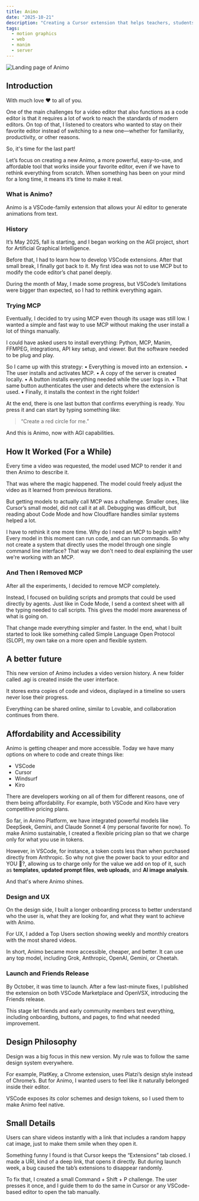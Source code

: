 ```yaml
---
title: Animo
date: "2025-10-21"
description: "Creating a Cursor extension that helps teachers, students and creators to make videos"
tags:
  - motion graphics
  - web
  - manim
  - server
---
```


<img src="/animo__cover.webp" alt="Landing page of Animo" />

## Introduction

With much love ❤️ to all of you.

One of the main challenges for a video editor that also functions as a code editor is that it requires a lot of work to reach the standards of modern editors. On top of that, I listened to creators who wanted to stay on their favorite editor instead of switching to a new one—whether for familiarity, productivity, or other reasons.

So, it's time for the last part!

Let’s focus on creating a new Animo, a more powerful, easy-to-use, and affordable tool that works inside your favorite editor, even if we have to rethink everything from scratch. When something has been on your mind for a long time, it means it’s time to make it real.

### What is Animo?

Animo is a VSCode-family extension that allows your AI editor to generate animations from text. 

### History

It’s May 2025, fall is starting, and I began working on the AGI project, short for Artificial Graphical Intelligence.

Before that, I had to learn how to develop VSCode extensions. After that small break, I finally got back to it. My first idea was not to use MCP but to modify the code editor’s chat panel deeply.

During the month of May, I made some progress, but VSCode’s limitations were bigger than expected, so I had to rethink everything again.

### Trying MCP

Eventually, I decided to try using MCP even though its usage was still low. I wanted a simple and fast way to use MCP without making the user install a lot of things manually.

I could have asked users to install everything: Python, MCP, Manim, FFMPEG, integrations, API key setup, and viewer. But the software needed to be plug and play.

So I came up with this strategy:
	•	Everything is moved into an extension.
	•	The user installs and activates MCP.
	•	A copy of the server is created locally.
	•	A button installs everything needed while the user logs in.
	•	That same button authenticates the user and detects where the extension is used.
	•	Finally, it installs the context in the right folder!

At the end, there is one last button that confirms everything is ready. You press it and can start by typing something like:

> “Create a red circle for me.”

And this is Animo, now with AGI capabilities.

## How It Worked (For a While)

Every time a video was requested, the model used MCP to render it and then Animo to describe it.

That was where the magic happened. The model could freely adjust the video as it learned from previous iterations.

But getting models to actually call MCP was a challenge. Smaller ones, like Cursor’s small model, did not call it at all. Debugging was difficult, but reading about Code Mode and how Cloudflare handles similar systems helped a lot.

I have to rethink it one more time. Why do I need an MCP to begin with? Every model in this moment can run code, and can run commands. So why not create a system that directly uses the model through one single command line interface? That way we don't need to deal explaining the user we're working with an MCP.

### And Then I Removed MCP

After all the experiments, I decided to remove MCP completely.

Instead, I focused on building scripts and prompts that could be used directly by agents. Just like in Code Mode, I send a context sheet with all the typing needed to call scripts. This gives the model more awareness of what is going on.

That change made everything simpler and faster. In the end, what I built started to look like something called Simple Language Open Protocol (SLOP), my own take on a more open and flexible system.

## A better future

This new version of Animo includes a video version history. A new folder called .agi is created inside the user interface.

It stores extra copies of code and videos, displayed in a timeline so users never lose their progress.

Everything can be shared online, similar to Lovable, and collaboration continues from there.

## Affordability and Accessibility

Animo is getting cheaper and more accessible. Today we have many options on where to code and create things like:

- VSCode
- Cursor
- Windsurf
- Kiro

There are developers working on all of them for different reasons, one of them being affordability. For example, both VSCode and Kiro have very competitive pricing plans.

So far, in Animo Platform, we have integrated powerful models like DeepSeek, Gemini, and Claude Sonnet 4 (my personal favorite for now). To make Animo sustainable, I created a flexible pricing plan so that we charge only for what you use in tokens.

However, in VSCode, for instance, a token costs less than when purchased directly from Anthropic. So why not give the power back to your editor and YOU 🌴?, allowing us to charge only for the value we add on top of it, such as **templates**, **updated prompt files**, **web uploads**, and **AI image analysis**.

And that's where Animo shines.

### Design and UX

On the design side, I built a longer onboarding process to better understand who the user is, what they are looking for, and what they want to achieve with Animo.

For UX, I added a Top Users section showing weekly and monthly creators with the most shared videos.

In short, Animo became more accessible, cheaper, and better. It can use any top model, including Grok, Anthropic, OpenAI, Gemini, or Cheetah.

### Launch and Friends Release

By October, it was time to launch. After a few last-minute fixes, I published the extension on both VSCode Marketplace and OpenVSX, introducing the Friends release.

This stage let friends and early community members test everything, including onboarding, buttons, and pages, to find what needed improvement.

## Design Philosophy

Design was a big focus in this new version. My rule was to follow the same design system everywhere.

For example, PlatKey, a Chrome extension, uses Platzi’s design style instead of Chrome’s. But for Animo, I wanted users to feel like it naturally belonged inside their editor.

VSCode exposes its color schemes and design tokens, so I used them to make Animo feel native.

## Small Details

Users can share videos instantly with a link that includes a random happy cat image, just to make them smile when they open it.

Something funny I found is that Cursor keeps the “Extensions” tab closed. I made a URI, kind of a deep link, that opens it directly. But during launch week, a bug caused the tab’s extensions to disappear randomly.

To fix that, I created a small Command + Shift + P challenge. The user presses it once, and I guide them to do the same in Cursor or any VSCode-based editor to open the tab manually.
